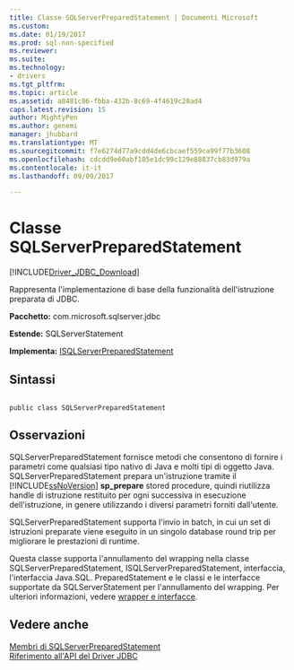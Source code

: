 ```yaml
---
title: Classe SQLServerPreparedStatement | Documenti Microsoft
ms.custom: 
ms.date: 01/19/2017
ms.prod: sql-non-specified
ms.reviewer: 
ms.suite: 
ms.technology:
- drivers
ms.tgt_pltfrm: 
ms.topic: article
ms.assetid: a8481c06-fbba-432b-8c69-4f4619c20ad4
caps.latest.revision: 15
author: MightyPen
ms.author: genemi
manager: jhubbard
ms.translationtype: MT
ms.sourcegitcommit: f7e6274d77a9cdd4de6cbcaef559ca99f77b3608
ms.openlocfilehash: cdcdd9e60abf105e1dc99c129e88837cb83d979a
ms.contentlocale: it-it
ms.lasthandoff: 09/09/2017

---
```

# <a name="sqlserverpreparedstatement-class"></a>Classe SQLServerPreparedStatement
[!INCLUDE[Driver_JDBC_Download](../../../includes/driver_jdbc_download.md)]

  Rappresenta l'implementazione di base della funzionalità dell'istruzione preparata di JDBC.  
  
 **Pacchetto:** com.microsoft.sqlserver.jdbc  
  
 **Estende:** SQLServerStatement  
  
 **Implementa:** [ISQLServerPreparedStatement](../../../connect/jdbc/reference/isqlserverpreparedstatement-interface.md)  
  
## <a name="syntax"></a>Sintassi  
  
```  
  
public class SQLServerPreparedStatement  
```  
  
## <a name="remarks"></a>Osservazioni  
 SQLServerPreparedStatement fornisce metodi che consentono di fornire i parametri come qualsiasi tipo nativo di Java e molti tipi di oggetto Java. SQLServerPreparedStatement prepara un'istruzione tramite il [!INCLUDE[ssNoVersion](../../../includes/ssnoversion_md.md)] **sp_prepare** stored procedure, quindi riutilizza handle di istruzione restituito per ogni successiva in esecuzione dell'istruzione, in genere utilizzando i diversi parametri forniti dall'utente.  
  
 SQLServerPreparedStatement supporta l'invio in batch, in cui un set di istruzioni preparate viene eseguito in un singolo database round trip per migliorare le prestazioni di runtime.  
  
 Questa classe supporta l'annullamento del wrapping nella classe SQLServerPreparedStatement, ISQLServerPreparedStatement, interfaccia, l'interfaccia Java.SQL. PreparedStatement e le classi e le interfacce supportate da SQLServerStatement per l'annullamento del wrapping. Per ulteriori informazioni, vedere [wrapper e interfacce](../../../connect/jdbc/wrappers-and-interfaces.md).  
  
## <a name="see-also"></a>Vedere anche  
 [Membri di SQLServerPreparedStatement](../../../connect/jdbc/reference/sqlserverpreparedstatement-members.md)   
 [Riferimento all'API del Driver JDBC](../../../connect/jdbc/reference/jdbc-driver-api-reference.md)  
  
  
